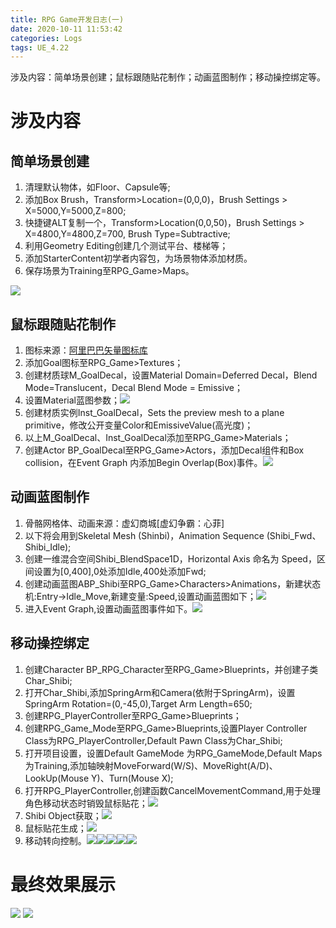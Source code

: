 ```yaml
---
title: RPG Game开发日志(一) 
date: 2020-10-11 11:53:42
categories: Logs
tags: UE_4.22 
---
```


涉及内容：简单场景创建；鼠标跟随贴花制作；动画蓝图制作；移动操控绑定等。
<!--more-->

# 涉及内容

## 简单场景创建

1. 清理默认物体，如Floor、Capsule等;
2. 添加Box Brush，Transform>Location=(0,0,0)，Brush Settings > X=5000,Y=5000,Z=800;
3. 快捷键ALT复制一个，Transform>Location(0,0,50)，Brush Settings > X=4800,Y=4800,Z=700, Brush Type=Subtractive;
4. 利用Geometry Editing创建几个测试平台、楼梯等；
5. 添加StarterContent初学者内容包，为场景物体添加材质。
6. 保存场景为Training至RPG_Game>Maps。

<img src="https://img-blog.csdnimg.cn/20201011122013690.png">

## 鼠标跟随贴花制作

1. 图标来源：[阿里巴巴矢量图标库](https://www.iconfont.cn/)  
2. 添加Goal图标至RPG_Game>Textures；
3. 创建材质球M_GoalDecal，设置Material Domain=Deferred Decal，Blend Mode=Translucent，Decal Blend Mode = Emissive；
4. 设置Material蓝图参数；<img src='https://img-blog.csdnimg.cn/20201011123828721.png'>
5. 创建材质实例Inst_GoalDecal，Sets the preview mesh to a plane primitive，修改公开变量Color和EmissiveValue(高光度)；
6. 以上M_GoalDecal、Inst_GoalDecal添加至RPG_Game>Materials；
7. 创建Actor BP_GoalDecal至RPG_Game>Actors，添加Decal组件和Box collision，在Event Graph 内添加Begin Overlap(Box)事件。<img src='https://img-blog.csdnimg.cn/20201011124835193.png'>

## 动画蓝图制作

1. 骨骼网格体、动画来源：虚幻商城[虚幻争霸：心菲]
2. 以下将会用到Skeletal Mesh (Shinbi)，Animation Sequence (Shibi_Fwd、Shibi_Idle);
3. 创建一维混合空间Shibi_BlendSpace1D，Horizontal Axis 命名为 Speed，区间设置为[0,400],0处添加Idle,400处添加Fwd;
4. 创建动画蓝图ABP_Shibi至RPG_Game>Characters>Animations，新建状态机:Entry->Idle_Move,新建变量:Speed,设置动画蓝图如下；<img src='https://img-blog.csdnimg.cn/20201011130431251.png'>
5. 进入Event Graph,设置动画蓝图事件如下。<img src='https://img-blog.csdnimg.cn/20201011130521861.png'>

## 移动操控绑定

1. 创建Character BP_RPG_Character至RPG_Game>Blueprints，并创建子类Char_Shibi;
2. 打开Char_Shibi,添加SpringArm和Camera(依附于SpringArm)，设置SpringArm Rotation=(0,-45,0),Target Arm Length=650;
3. 创建RPG_PlayerController至RPG_Game>Blueprints；
4. 创建RPG_Game_Mode至RPG_Game>Blueprints,设置Player Controller Class为RPG_PlayerController,Default Pawn Class为Char_Shibi;
5. 打开项目设置，设置Default GameMode 为RPG_GameMode,Default Maps为Training,添加轴映射MoveForward(W/S)、MoveRight(A/D)、LookUp(Mouse Y)、Turn(Mouse X);
6. 打开RPG_PlayerController,创建函数CancelMovementCommand,用于处理角色移动状态时销毁鼠标贴花；<img src='https://img-blog.csdnimg.cn/20201011132117897.png'>
7. Shibi Object获取；<img src='https://img-blog.csdnimg.cn/20201011132352696.png'>
8. 鼠标贴花生成；<img src='https://img-blog.csdnimg.cn/20201011132417698.png'>
9. 移动转向控制。<img src='https://img-blog.csdnimg.cn/20201011133109943.png'><img src='https://img-blog.csdnimg.cn/20201011133157497.png' ><img src='https://img-blog.csdnimg.cn/20201011133223590.png'><img src='https://img-blog.csdnimg.cn/2020101113325827.png'><img src='https://img-blog.csdnimg.cn/20201011133327798.png'>

# 最终效果展示

<img src='https://img-blog.csdnimg.cn/20201012174104608.png'>

<img src='https://img-blog.csdnimg.cn/20201012174324500.png'>